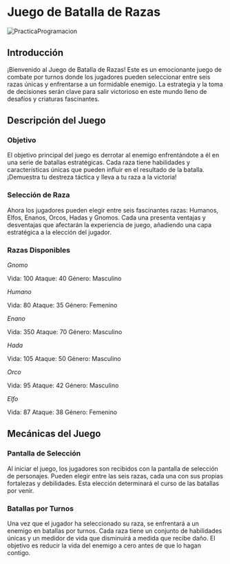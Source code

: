 # Juego de Batalla de Razas


![PracticaProgramacion](https://github.com/AdrianComputerScience/PracticaJava/assets/123450151/51cabb9f-cd51-42ca-8b9f-54b369219ae4)

## Introducción

¡Bienvenido al Juego de Batalla de Razas! Este es un emocionante juego de combate por turnos donde los jugadores pueden seleccionar entre seis razas únicas y enfrentarse a un formidable enemigo. La estrategia y la toma de decisiones serán clave para salir victorioso en este mundo lleno de desafíos y criaturas fascinantes.

## Descripción del Juego

### Objetivo

El objetivo principal del juego es derrotar al enemigo enfrentándote a él en una serie de batallas estratégicas. Cada raza tiene habilidades y características únicas que pueden influir en el resultado de la batalla. ¡Demuestra tu destreza táctica y lleva a tu raza a la victoria!

### Selección de Raza

Ahora los jugadores pueden elegir entre seis fascinantes razas: Humanos, Elfos, Enanos, Orcos, Hadas y Gnomos. Cada una presenta ventajas y desventajas que afectarán la experiencia de juego, añadiendo una capa estratégica a la elección del jugador.

### Razas Disponibles

*Gnomo*

Vida: 100
Ataque: 40
Género: Masculino

*Humano*

Vida: 80
Ataque: 35
Género: Femenino

*Enano*

Vida: 350
Ataque: 70
Género: Masculino

*Hada*

Vida: 105
Ataque: 50
Género: Masculino

*Orco*

Vida: 95
Ataque: 42
Género: Masculino

*Elfo*

Vida: 87
Ataque: 38
Género: Femenino

## Mecánicas del Juego
### Pantalla de Selección

Al iniciar el juego, los jugadores son recibidos con la pantalla de selección de personajes. Pueden elegir entre las seis razas, cada una con sus propias fortalezas y debilidades. Esta elección determinará el curso de las batallas por venir.

### Batallas por Turnos
Una vez que el jugador ha seleccionado su raza, se enfrentará a un enemigo en batallas por turnos. Cada raza tiene un conjunto de habilidades únicas y un medidor de vida que disminuirá a medida que recibe daño. El objetivo es reducir la vida del enemigo a cero antes de que lo hagan contigo.

